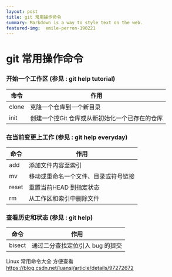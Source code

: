 ```yaml
---
layout: post
title: git 常用操作命令
summary: Markdown is a way to style text on the web.
featured-img:  emile-perron-190221
---
```


# git 常用操作命令

### 开始一个工作区 (参见	: git help tutorial)
命令|作用
--|--
clone|克隆一个仓库到一个新目录
init|创建一个控Git	仓库或从新初始化一个已存在的仓库

### 在当前变更上工作	(参见	: git help everyday)
命令|作用
--|--
add|添加文件内容至索引
mv|移动或重命名一个文件、目录或符号链接
reset|重置当前HEAD	到指定状态
rm|从工作区和索引中删除文件

### 查看历史和状态	(参见	: git help)
命令|作用
--|--
bisect|通过二分查找定位引入	bug	的提交

Linux 常用命令大全   方便查看   <https://blog.csdn.net/luansj/article/details/97272672>

